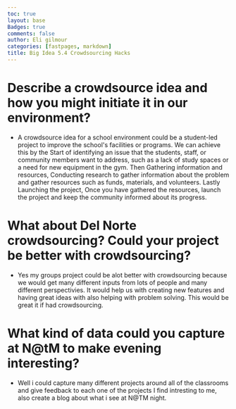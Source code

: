 ```yaml
---
toc: true
layout: base
Badges: true
comments: false
author: Eli gilmour
categories: [fastpages, markdown]
title: Big Idea 5.4 Crowdsourcing Hacks
---
```


# Describe a crowdsource idea and how you might initiate it in our environment?

- A crowdsource idea for a school environment could be a student-led project to improve the school's facilities or programs. We can achieve this by the Start of identifying an issue that the students, staff, or community members want to address, such as a lack of study spaces or a need for new equipment in the gym. Then Gathering information and resources, Conducting research to gather information about the problem and gather resources such as funds, materials, and volunteers. Lastly Launching the project, Once you have gathered the resources, launch the project and keep the community informed about its progress.

# What about Del Norte crowdsourcing? Could your project be better with crowdsourcing?

- Yes my groups project could be alot better with crowdsourcing because we would get many different inputs from lots of people and many different perspectivies. It would help us with creating new features and having great ideas with also helping with problem solving. This would be great it if had crowdsourcing.

# What kind of data could you capture at N@tM to make evening interesting?

- Well i could capture many different projects around all of the classrooms and give feedback to each one of the projects I find intresting to me, also create a blog about what i see at N@TM night.